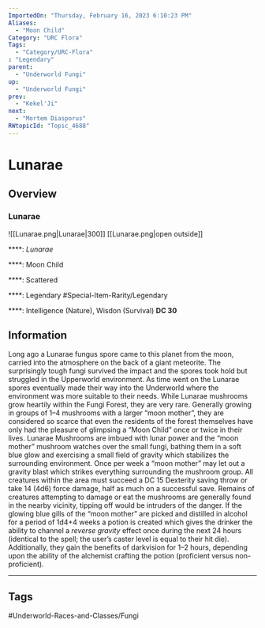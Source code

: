 ```yaml
---
ImportedOn: "Thursday, February 16, 2023 6:10:23 PM"
Aliases:
  - "Moon Child"
Category: "URC Flora"
Tags:
  - "Category/URC-Flora"
: "Legendary"
parent:
  - "Underworld Fungi"
up:
  - "Underworld Fungi"
prev:
  - "Kekel'Ji"
next:
  - "Mortem Diasporus"
RWtopicId: "Topic_4688"
---
```

# Lunarae
## Overview
### Lunarae
![[Lunarae.png|Lunarae|300]]
[[Lunarae.png|open outside]]

****: *Lunarae*

****: Moon Child

****: Scattered

****: Legendary
#Special-Item-Rarity/Legendary

****: Intelligence (Nature), Wisdon (Survival) **DC 30**

## Information
Long ago a Lunarae fungus spore came to this planet from the moon, carried into the atmosphere on the back of a giant meteorite. The surprisingly tough fungi survived the impact and the spores took hold but struggled in the Upperworld environment. As time went on the Lunarae spores eventually made their way into the Underworld where the environment was more suitable to their needs. While Lunarae mushrooms grow heartily within the Fungi Forest, they are very rare. Generally growing in groups of 1–4 mushrooms with a larger “moon mother”, they are considered so scarce that even the residents of the forest themselves have only had the pleasure of glimpsing a “Moon Child” once or twice in their lives. Lunarae Mushrooms are imbued with lunar power and the “moon mother” mushroom watches over the small fungi, bathing them in a soft blue glow and exercising a small field of gravity which stabilizes the surrounding environment. Once per week a “moon mother” may let out a gravity blast which strikes everything surrounding the mushroom group. All creatures within the area must succeed a DC 15 Dexterity saving throw or take 14 (4d6) force damage, half as much on a successful save. Remains of creatures attempting to damage or eat the mushrooms are generally found in the nearby vicinity, tipping off would be intruders of the danger. If the glowing blue gills of the “moon mother” are picked and distilled in alcohol for a period of 1d4+4 weeks a potion is created which gives the drinker the ability to channel a *reverse gravity* effect once during the next 24 hours (identical to the spell; the user’s caster level is equal to their hit die). Additionally, they gain the benefits of darkvision for 1–2 hours, depending upon the ability of the alchemist crafting the potion (proficient versus non-proficient).


---
## Tags
#Underworld-Races-and-Classes/Fungi


